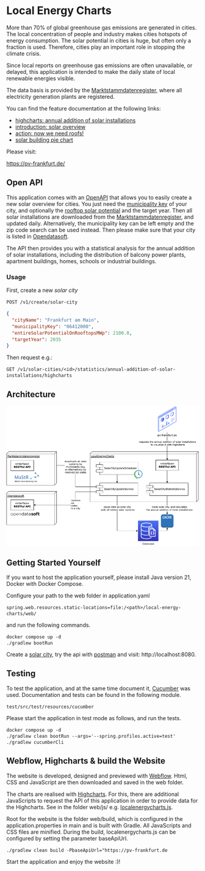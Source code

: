 # Local Energy Charts #

More than 70% of global greenhouse gas emissions are generated in cities. The local concentration of people and industry makes cities hotspots of energy consumption. The solar potential in cities is huge, but often only a fraction is used. Therefore, cities play an important role in stopping the climate crisis. 

Since local reports on greenhouse gas emissions are often unavailable, or delayed, this application is intended to make the daily state of local renewable energies visible.

The data basis is provided by the [Marktstammdatenregister](https://www.marktstammdatenregister.de/MaStR), where all electricity generation plants are registered.

You can find the feature documentation at the following links:

* [highcharts: annual addition of solar installations](test/src/test/resources/cucumber/annual_addition_of_solar_installations.feature) 
* [introduction: solar overview](test/src/test/resources/cucumber/solar_systems_overview.feature) 
* [action: now we need roofs!](test/src/test/resources/cucumber/now_we_need_roofs.feature) 
* [solar building pie chart](test/src/test/resources/cucumber/solar_building_pie_chart.feature) 

Please visit:

https://pv-frankfurt.de/

## Open API ##

This application comes with an [OpenAPI](https://pv-frankfurt.de/openapi.html) that allows you to easily create a new solar overview for cities.
You just need the [municipality key](https://www.statistikportal.de/de/gemeindeverzeichnis) of your city, and optionally the [rooftop solar potential](https://eosolar.dlr.de/) and the target year. 
Then all solar installations are downloaded from the [Marktstammdatenregister](https://www.marktstammdatenregister.de/MaStR), and updated daily.
Alternatively, the municipality key can be left empty and the zip code search can be used instead. Then please make sure that your city is listed in [Opendatasoft](https://public.opendatasoft.com/explore/dataset/georef-germany-postleitzahl/information/).

The API then provides you with a statistical analysis for the annual addition of solar installations, 
including the distribution of balcony power plants, apartment buildings, homes, schools or industrial buildings.

### Usage ###

First, create a new *solar city*

    POST /v1/create/solar-city

```json
{
  "cityName": "Frankfurt am Main",
  "municipalityKey": "06412000",
  "entireSolarPotentialOnRooftopsMWp": 2100.0,
  "targetYear": 2035
}
```

Then request e.g.:

    GET /v1/solar-cities/<id>/statistics/annual-addition-of-solar-installations/highcharts

## Architecture ##
![architecture](architecture.png)

## Getting Started Yourself ##
If you want to host the application yourself, please install Java version 21, Docker with Docker Compose.

Configure your path to the web folder in application.yaml

    spring.web.resources.static-locations=file:/<path>/local-energy-charts/web/

and run the following commands. 

    docker compose up -d
    ./gradlew bootRun

Create a [solar city](#usage-), try the api with [postman](LocalEnergyCharts.postman_collection.json) and visit: http://localhost:8080.

## Testing ##

To test the application, and at the same time document it, [Cucumber](https://cucumber.io/) was used. Documentation and tests can be found in the following module.

    test/src/test/resources/cucumber

Please start the application in test mode as follows, and run the tests.

    docker compose up -d
    ./gradlew clean bootRun --args='--spring.profiles.active=test' 
    ./gradlew cucumberCli

## Webflow, Highcharts & build the Website ##

The website is developed, designed and previewed with [Webflow](https://webflow.com/). 
Html, CSS and JavaScript are then downloaded and saved in the web folder.

The charts are realised with [Highcharts](https://www.highcharts.com/). 
For this, there are additional JavaScripts to request the API of this application in order to provide data for the Highcharts. 
See in the folder web/js/ e.g. [localenergycharts.js](web/js/localenergycharts.js).

Root for the website is the folder web/build, which is configured in the application.properties in main and is built with Gradle. 
All JavaScripts and CSS files are minified. During the build, localenergycharts.js can be configured by setting the parameter baseApiUrl.

    ./gradlew clean build -PbaseApiUrl="https://pv-frankfurt.de

Start the application and enjoy the website :)!
